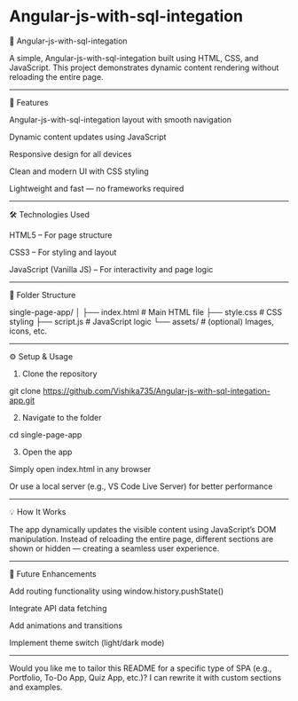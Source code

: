 # Angular-js-with-sql-integation


🧩 Angular-js-with-sql-integation 

A simple, Angular-js-with-sql-integation built using HTML, CSS, and JavaScript. This project demonstrates dynamic content rendering without reloading the entire page.


---

🚀 Features

Angular-js-with-sql-integation layout with smooth navigation

Dynamic content updates using JavaScript

Responsive design for all devices

Clean and modern UI with CSS styling

Lightweight and fast — no frameworks required



---

🛠 Technologies Used

HTML5 – For page structure

CSS3 – For styling and layout

JavaScript (Vanilla JS) – For interactivity and page logic



---

📁 Folder Structure

single-page-app/
│
├── index.html         # Main HTML file
├── style.css          # CSS styling
├── script.js          # JavaScript logic
└── assets/            # (optional) Images, icons, etc.


---

⚙ Setup & Usage

1. Clone the repository

git clone https://github.com/Vishika735/Angular-js-with-sql-integation-app.git


2. Navigate to the folder

cd single-page-app


3. Open the app

Simply open index.html in any browser

Or use a local server (e.g., VS Code Live Server) for better performance





---

💡 How It Works

The app dynamically updates the visible content using JavaScript’s DOM manipulation.
Instead of reloading the entire page, different sections are shown or hidden — creating a seamless user experience.


---

🧠 Future Enhancements

Add routing functionality using window.history.pushState()

Integrate API data fetching

Add animations and transitions

Implement theme switch (light/dark mode)



---

Would you like me to tailor this README for a specific type of SPA (e.g., Portfolio, To-Do App, Quiz App, etc.)? I can rewrite it with custom sections and examples.
